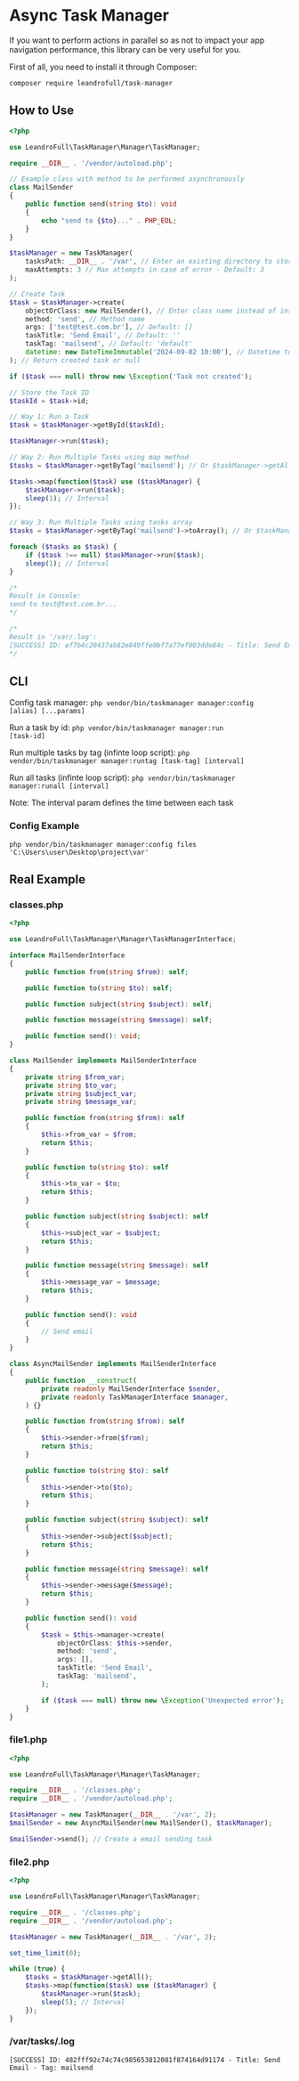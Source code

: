 # Async Task Manager

If you want to perform actions in parallel so as not to impact your app navigation performance, this library can be very useful for you.

First of all, you need to install it through Composer:

<Code>composer require leandrofull/task-manager</Code>

## How to Use

```php
<?php

use LeandroFull\TaskManager\Manager\TaskManager;

require __DIR__ . '/vendor/autoload.php';

// Example class with method to be performed asynchronously
class MailSender
{
    public function send(string $to): void
    {
        echo "send to {$to}..." . PHP_EOL;
    }
}

$taskManager = new TaskManager(
    tasksPath: __DIR__ . '/var', // Enter an existing directory to store tasks and log
    maxAttempts: 3 // Max attempts in case of error - Default: 3
);

// Create Task
$task = $taskManager->create(
    objectOrClass: new MailSender(), // Enter class name instead of instance if method is static
    method: 'send', // Method name
    args: ['test@test.com.br'], // Default: []
    taskTitle: 'Send Email', // Default: ''
    taskTag: 'mailsend', // Default: 'default'
    datetime: new DateTimeImmutable('2024-09-02 10:00'), // Datetime to perform the task - Default: 'now'
); // Return created task or null

if ($task === null) throw new \Exception('Task not created');

// Store the Task ID
$taskId = $task->id;

// Way 1: Run a Task
$task = $taskManager->getById($taskId);

$taskManager->run($task);

// Way 2: Run Multiple Tasks using map method
$tasks = $taskManager->getByTag('mailsend'); // Or $taskManager->getAll();

$tasks->map(function($task) use ($taskManager) {
    $taskManager->run($task);
    sleep(1); // Interval
});

// Way 3: Run Multiple Tasks using tasks array
$tasks = $taskManager->getByTag('mailsend')->toArray(); // Or $taskManager->getAll()->toArray();

foreach ($tasks as $task) {
    if ($task !== null) $taskManager->run($task);
    sleep(1); // Interval
}

/*
Result in Console:
send to test@test.com.br...
*/

/* 
Result in '/var/.log':
[SUCCESS] ID: ef7b4c20437ab82e849ffe0bf7a77ef803dde84c - Title: Send Email - Tag: mailsend
*/
```

## CLI

Config task manager:
<Code>php vendor/bin/taskmanager manager:config [alias] [...params]</Code>

Run a task by id:
<Code>php vendor/bin/taskmanager manager:run [task-id]</Code>

Run multiple tasks by tag (infinte loop script):
<Code>php vendor/bin/taskmanager manager:runtag [task-tag] [interval]</Code>

Run all tasks (infinte loop script):
<Code>php vendor/bin/taskmanager manager:runall [interval]</Code>

Note: The interval param defines the time between each task

### Config Example

```
php vendor/bin/taskmanager manager:config files 'C:\Users\user\Desktop\project\var'
```

## Real Example

### classes.php
```php
<?php

use LeandroFull\TaskManager\Manager\TaskManagerInterface;

interface MailSenderInterface
{
    public function from(string $from): self;

    public function to(string $to): self;

    public function subject(string $subject): self;

    public function message(string $message): self;

    public function send(): void;
}

class MailSender implements MailSenderInterface
{
    private string $from_var;
    private string $to_var;
    private string $subject_var;
    private string $message_var;

    public function from(string $from): self
    {
        $this->from_var = $from;
        return $this;
    }

    public function to(string $to): self
    {
        $this->to_var = $to;
        return $this;
    }

    public function subject(string $subject): self
    {
        $this->subject_var = $subject;
        return $this;
    }

    public function message(string $message): self
    {
        $this->message_var = $message;
        return $this;
    }

    public function send(): void
    {
        // Send email
    }
}

class AsyncMailSender implements MailSenderInterface
{
    public function __construct(
        private readonly MailSenderInterface $sender,
        private readonly TaskManagerInterface $manager,
    ) {}

    public function from(string $from): self
    {
        $this->sender->from($from);
        return $this;
    }

    public function to(string $to): self
    {
        $this->sender->to($to);
        return $this;
    }

    public function subject(string $subject): self
    {
        $this->sender->subject($subject);
        return $this;
    }

    public function message(string $message): self
    {
        $this->sender->message($message);
        return $this;
    }

    public function send(): void
    {
        $task = $this->manager->create(
            objectOrClass: $this->sender,
            method: 'send',
            args: [],
            taskTitle: 'Send Email',
            taskTag: 'mailsend',
        );

        if ($task === null) throw new \Exception('Unexpected error');
    }
}
```

### file1.php
```php
<?php

use LeandroFull\TaskManager\Manager\TaskManager;

require __DIR__ . '/classes.php';
require __DIR__ . '/vendor/autoload.php';

$taskManager = new TaskManager(__DIR__ . '/var', 2);
$mailSender = new AsyncMailSender(new MailSender(), $taskManager);

$mailSender->send(); // Create a email sending task
```

### file2.php
```php
<?php

use LeandroFull\TaskManager\Manager\TaskManager;

require __DIR__ . '/classes.php';
require __DIR__ . '/vendor/autoload.php';

$taskManager = new TaskManager(__DIR__ . '/var', 2);

set_time_limit(0);

while (true) {
    $tasks = $taskManager->getAll();
    $tasks->map(function($task) use ($taskManager) {
        $taskManager->run($task);
        sleep(5); // Interval
    });
}
```

### /var/tasks/.log
```
[SUCCESS] ID: 482fff92c74c74c985653812081f874164d91174 - Title: Send Email - Tag: mailsend
```